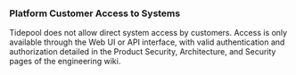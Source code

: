 ### Platform Customer Access to Systems

Tidepool does not allow direct system access by customers. Access is only
available through the Web UI or API interface, with valid authentication and
authorization detailed in the Product Security, Architecture, and Security
pages of the engineering wiki.